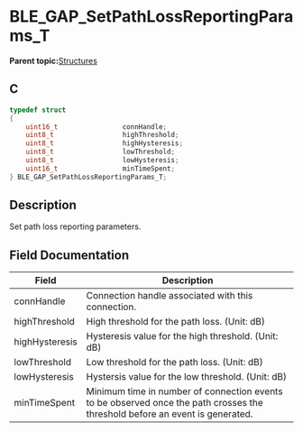 # BLE\_GAP\_SetPathLossReportingParams\_T

**Parent topic:**[Structures](GUID-A15AC144-CD72-427A-B096-33FC1E7FEA88.md)

## C

```c
typedef struct
{
    uint16_t 				connHandle;
    uint8_t  				highThreshold;
    uint8_t  				highHysteresis;
    uint8_t  				lowThreshold;
    uint8_t  				lowHysteresis;
    uint16_t 				minTimeSpent;
} BLE_GAP_SetPathLossReportingParams_T;
```

## Description

Set path loss reporting parameters.

## Field Documentation

|Field|Description|
|-----|-----------|
|connHandle|Connection handle associated with this connection.|
|highThreshold|High threshold for the path loss. \(Unit: dB\)|
|highHysteresis|Hysteresis value for the high threshold. \(Unit: dB\)|
|lowThreshold|Low threshold for the path loss. \(Unit: dB\)|
|lowHysteresis|Hystersis value for the low threshold. \(Unit: dB\)|
|minTimeSpent|Minimum time in number of connection events to be observed once the path crosses the threshold before an event is generated.|


